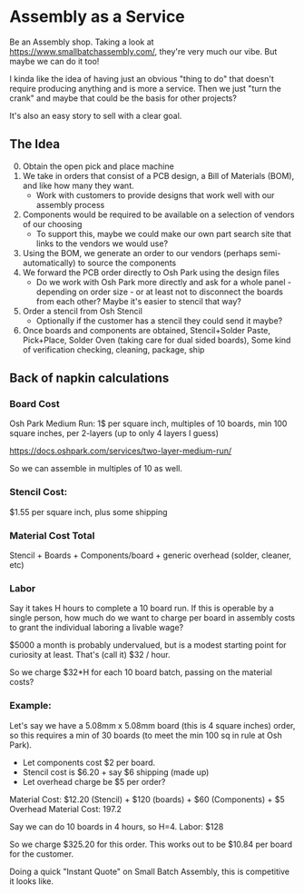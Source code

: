 # Assembly as a Service

Be an Assembly shop. Taking a look at https://www.smallbatchassembly.com/, they're very much our vibe. But maybe we can do it  too!

I kinda like the idea of having just an obvious "thing to do" that doesn't require producing anything and is more a service. Then we just "turn the crank" and maybe that could be the basis for other projects?

It's also an easy story to sell with a clear goal.

## The Idea

0. Obtain the open pick and place machine
1. We take in orders that consist of a PCB design, a Bill of Materials (BOM), and like how many they want.
   * Work with customers to provide designs that work well with our assembly process
2. Components would be required to be available on a selection of vendors of our choosing
   * To support this, maybe we could make our own part search site that links to the vendors we would use?
3. Using the BOM, we generate an order to our vendors (perhaps semi-automatically) to source the components
4. We forward the PCB order directly to Osh Park using the design files
   * Do we work with Osh Park more directly and ask for a whole panel - depending on order size - or at least not to disconnect the boards from each other? Maybe it's easier to stencil that way?
5. Order a stencil from Osh Stencil
    * Optionally if the customer has a stencil they could send it maybe?
6. Once boards and components are obtained, Stencil+Solder Paste, Pick+Place, Solder Oven (taking care for dual sided boards), Some kind of verification checking, cleaning, package, ship

## Back of napkin calculations

### Board Cost
Osh Park Medium Run:
1$ per square inch, multiples of 10 boards, min 100 square inches, per 2-layers (up to only 4 layers I guess)

https://docs.oshpark.com/services/two-layer-medium-run/

So we can assemble in multiples of 10 as well.

### Stencil Cost:

$1.55 per square inch, plus some shipping

### Material Cost Total

Stencil + Boards + Components/board + generic overhead (solder, cleaner, etc)

### Labor

Say it takes H hours to complete a 10 board run. If this is operable by a single person, how much do we want to charge per board in assembly costs to grant the individual laboring a livable wage?

$5000 a month is probably undervalued, but is a modest starting point for curiosity at least. That's (call it) $32 / hour.

So we charge $32*H for each 10 board batch, passing on the material costs?

### Example:
Let's say we have a 5.08mm x 5.08mm board (this is 4 square inches) order, so this requires a min of 30 boards (to meet the min 100 sq in rule at Osh Park).

* Let components cost $2 per board.
* Stencil cost is $6.20 + say $6 shipping (made up)
* Let overhead charge be $5 per order?

Material Cost: $12.20 (Stencil) + $120 (boards) + $60 (Components) + $5 Overhead
Material Cost: 197.2

Say we can do 10 boards in 4 hours, so H=4.
Labor: $128

So we charge $325.20 for this order. This works out to be $10.84 per board for the customer.

Doing a quick "Instant Quote" on Small Batch Assembly, this is competitive it looks like. 

